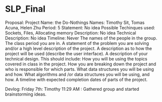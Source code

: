 # SLP_Final

Proposal:
Project Name: the Do-Nothings
Names: Timothy Sit, Tomas Acuna, Helen Zhu
Period: 5
Statement: No idea
	Possible Techinques used: Sockets, Files, Allocating memory
Description: No idea
Technical Description: No idea
Timeline: Never
    The names of the people in the group.
    The class period you are in.
    A statement of the problem you are solving and/or a high level description of the project.
    A description as to how the project will be used (describe the user interface).
    A description of your technical design. This should include:
        How you will be using the topics covered in class in the project.
        How you are breaking down the project and who is responsible for which parts.
        What data structures you will be using and how.
        What algorithms and /or data structures you will be using, and how.
    A timeline with expected completion dates of parts of the project.

Devlog:
Friday 7th:
	Timothy 11:29 AM : Gathered group and started brainstorming ideas.
